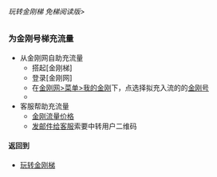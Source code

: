 ###### 玩转金刚梯 免梯阅读版>
### 为金刚号梯充流量

- 从金刚网自助充流量
  - 搭起[金刚梯]
  - 登录[金刚网]
  - 在[金刚网>菜单>我的金刚]()下，点选择拟充入流的的[金刚号]()
  - 
- 客服帮助充流量
  - [金刚流量价格]()
  - [发邮件给客服]()索要中转用户二维码

#### 返回到
- [玩转金刚梯](https://github.com/a2zitpro/web/blob/master/LadderFree/A.md)


